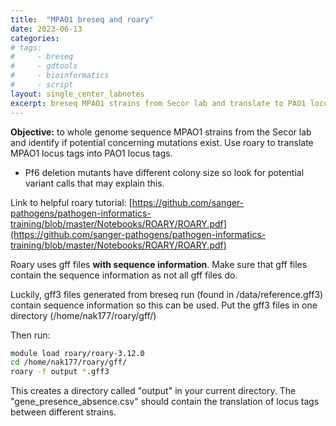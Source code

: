 ```yaml
---
title:  "MPAO1 breseq and roary"
date: 2023-06-13
categories:
# tags:
#     - breseq
#     - gdtools
#     - bioinformatics
#     - script
layout: single_center_labnotes
excerpt: breseq MPAO1 strains from Secor lab and translate to PAO1 locus tags using roary
---
```


<div class="notice--info">
  <b>Objective:</b> to whole genome sequence MPAO1 strains from the Secor lab and identify if potential concerning mutations exist. Use roary to translate MPAO1 locus tags into PAO1 locus tags. 
  <ul>
    <li>Pf6 deletion mutants have different colony size so look for potential variant calls that may explain this.</li>
  </ul>
</div>

Link to helpful roary tutorial:
[https://github.com/sanger-pathogens/pathogen-informatics-training/blob/master/Notebooks/ROARY/ROARY.pdf](https://github.com/sanger-pathogens/pathogen-informatics-training/blob/master/Notebooks/ROARY/ROARY.pdf)

Roary uses gff files **with sequence information**. Make sure that gff files contain the sequence information as not all gff files do.

Luckily, gff3 files generated from breseq run (found in /data/reference.gff3) contain sequence information so this can be used. Put the gff3 files in one directory (/home/nak177/roary/gff/)

Then run:
```bash
module load roary/roary-3.12.0
cd /home/nak177/roary/gff/
roary -f output *.gff3
```

This creates a directory called "output" in your current directory. The "gene_presence_absence.csv" should contain the translation of locus tags between different strains.